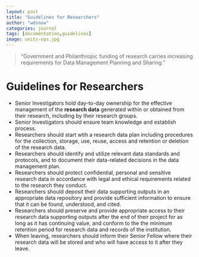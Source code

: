 ```yaml
---
layout: post
title: "Guidelines for Researchers"
author: "wdsnow"
categories: journal
tags: [documentation,guidelines]
image: units-ops.jpg
---
```


> “Government and Philanthropic funding of research carries increasing requirements for Data Management Planning and Sharing.”

# Guidelines for Researchers

* Senior Investigators hold day-to-day ownership for the effective management of the **research data** generated within or obtained from their research, including by their research groups.   
* Senior Investigators should ensure team knowledge and establish process.
* Researchers should start wtih a research data plan including procedures for the collection, storage, use, reuse, access and retention or deletion of the research data. 
* Researchers should identify and utilize relevant data standards and protocols, and to document their data-related decisions in the data management plan.
* Researchers should protect confidential, personal and sensitive research data in accordance with legal and ethical requirements related to the research they conduct.
* Researchers should deposit their data supporting outputs in an appropriate data repository and provide sufficient information to ensure that it can be found, understood, and cited. 
* Researchers should preserve and provide appropriate access to their research data supporting outputs after the end of their project for as long as it has continuing value, and conform to the the minimum retention period for research data and records of the institution.
* When leaving, researchers should inform their Senior Fellow where their research data will be stored and who will have access to it after they leave.
